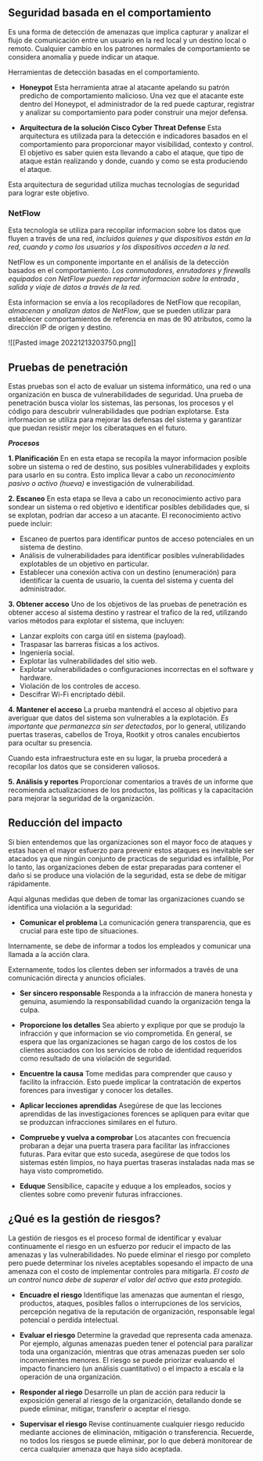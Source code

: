 ## Seguridad basada en el comportamiento
Es una forma de detección de amenazas que implica capturar y analizar el flujo de comunicación entre un usuario en la red local y un destino local o remoto. Cualquier cambio en los patrones normales de comportamiento se considera anomalía y puede indicar un ataque.

Herramientas de detección basadas en el comportamiento.

- **Honeypot**
Esta herramienta atrae al atacante apelando su patrón predicho de comportamiento malicioso. Una vez que el atacante este dentro del Honeypot, el administrador de la red puede capturar, registrar y analizar su comportamiento para poder construir una mejor defensa.

- **Arquitectura de la solución Cisco Cyber Threat Defense**
Esta arquitectura es utilizada para la detección e indicadores basados en el comportamiento para proporcionar mayor visibilidad, contexto y control. El objetivo es saber quien esta llevando a cabo el ataque, que tipo de ataque están realizando y donde, cuando y como se esta produciendo el ataque. 

Esta arquitectura de seguridad utiliza muchas tecnologías de seguridad para lograr este objetivo.

### NetFlow
Esta tecnología se utiliza para recopilar informacion sobre los datos que fluyen a través de una red, *incluidos quienes y que dispositivos están en la red, cuando y como los usuarios y los dispositivos acceden a la red.*

NetFlow es un componente importante en el análisis de la detección basados en el comportamiento. *Los conmutadores, enrutadores y firewalls equipados con NetFlow pueden reportar informacion sobre la entrada , salida y viaje de datos a través de la red.*

Esta informacion se envía a los recopiladores de NetFlow que recopilan, *almacenan y analizan datos de NetFlow*, que se pueden utilizar para establecer comportamientos de referencia en mas de 90 atributos, como la dirección IP de origen y destino.

![[Pasted image 20221213203750.png]]


## Pruebas de penetración 
Estas pruebas son el acto de evaluar un sistema informático, una red o una organización en busca de vulnerabilidades de seguridad. Una prueba de penetración busca violar los sistemas, las personas, los procesos y el código para descubrir vulnerabilidades que podrían explotarse. Esta informacion se utiliza para mejorar las defensas del sistema y garantizar que puedan resistir mejor los ciberataques en el futuro.

***Procesos***

**1. Planificación**
En en esta etapa se recopila la mayor informacion posible sobre un sistema o red de destino, sus posibles vulnerabilidades y exploits para usarlo en su contra. Esto implica llevar a cabo un *reconocimiento pasivo o activo (hueva)* e investigación de vulnerabilidad. 

**2. Escaneo**
En esta etapa se lleva a cabo un reconocimiento activo para sondear un sistema o red objetivo e identificar posibles debilidades que, si se explotan, podrían dar acceso a un atacante. El reconocimiento activo puede incluir:

- Escaneo de puertos para identificar puntos de acceso potenciales en un sistema de destino.
- Análisis de vulnerabilidades para identificar posibles vulnerabilidades explotables de un objetivo en particular.
- Establecer una conexión activa con un destino (enumeración) para identificar la cuenta de usuario, la cuenta del sistema y cuenta del administrador.

**3. Obtener acceso**
Uno de los objetivos de las pruebas de penetración es obtener acceso al sistema destino y rastrear el trafico de la red, utilizando varios métodos para explotar el sistema, que incluyen:

- Lanzar exploits con carga útil en sistema (payload).
- Traspasar las barreras físicas a los activos.
- Ingeniería social.
- Explotar las vulnerabilidades del sitio web.
- Explotar vulnerabilidades o configuraciones incorrectas en el software y hardware.
- Violación de los controles de acceso.
- Descifrar Wi-Fi encriptado débil.

**4. Mantener el acceso**
La prueba mantendrá el acceso al objetivo para averiguar que datos del sistema son vulnerables a la explotación. *Es importante que permanezca sin ser detectados*, por lo general, utilizando puertas traseras, cabellos de Troya, Rootkit y otros canales encubiertos para ocultar su presencia.

Cuando esta infraestructura este en su lugar, la prueba procederá a recopilar los datos que se consideren valiosos.

**5. Análisis y reportes**
Proporcionar comentarios a través de un informe que recomienda actualizaciones de los productos, las políticas y la capacitación para mejorar la seguridad de la organización.


## Reducción del impacto
Si bien entendemos que las organizaciones son el mayor foco de ataques y estas hacen el mayor esfuerzo para prevenir estos ataques es inevitable ser atacados ya que ningún conjunto de practicas de seguridad es infalible, Por lo tanto, las organizaciones deben de estar preparadas para contener el daño si se produce una violación de la seguridad, esta se debe de mitigar rápidamente.

Aquí algunas medidas que deben de tomar las organizaciones cuando se identifica una violación a la seguridad:

- **Comunicar el problema**
La comunicación genera transparencia, que es crucial para este tipo de situaciones.

Internamente, se debe de informar a todos los empleados y comunicar una llamada a la acción clara.

Externamente, todos los clientes deben ser informados a través de una comunicación directa y anuncios oficiales.

- **Ser sincero responsable**
Responda a la infracción de manera honesta y genuina, asumiendo la responsabilidad cuando la organización tenga la culpa.

- **Proporcione los detalles**
Sea abierto y explique por que se produjo la infracción y que informacion se vio comprometida. En general, se espera que las organizaciones se hagan cargo de los costos de los clientes asociados con los servicios de robo de identidad requeridos como resultado de una violación de seguridad.

- **Encuentre la causa**
Tome medidas para comprender que causo y facilito la infracción. Esto puede implicar la contratación de expertos forences para investigar y conocer los detalles.

- **Aplicar lecciones aprendidas**
Asegúrese de que las lecciones aprendidas de las investigaciones forences se apliquen para evitar que se produzcan infracciones similares en el futuro.

- **Compruebe y vuelva a comprobar**
Los atacantes con frecuencia probaran a dejar una puerta trasera para facilitar las infracciones futuras. Para evitar que esto suceda, asegúrese de que todos los sistemas estén limpios, no haya puertas traseras instaladas nada mas se haya visto comprometido.

- **Eduque**
Sensibilice, capacite y eduque a los empleados, socios y clientes sobre como prevenir futuras infracciones.

## ¿Qué es la gestión de riesgos?
La gestión de riesgos es el proceso formal de identificar y evaluar continuamente el riesgo en un esfuerzo por reducir el impacto de las amenazas y las vulnerabilidades. No puede eliminar el riesgo por completo pero puede determinar los niveles aceptables sopesando el impacto de una amenaza con el costo de implementar controles para mitigarla. *El costo de un control nunca debe de superar el valor del activo que esta protegido.*

- **Encuadre el riesgo**
Identifique las amenazas que aumentan el riesgo, productos, ataques, posibles fallos o interrupciones de los servicios, percepción negativa de la reputación de organización, responsable legal potencial o  perdida intelectual.

- **Evaluar el riesgo**
Determine la gravedad que representa cada amenaza. Por ejemplo, algunas amenazas pueden tener el potencial para paralizar toda una organización, mientras que otras amenazas pueden ser solo inconvenientes menores. El riesgo se puede priorizar evaluando el impacto financiero (un análisis cuantitativo) o el impacto a escala e la operación de una organización.

- **Responder al riego**
Desarrolle un plan de acción para reducir la exposición general al riesgo de la organización, detallando donde se puede eliminar, mitigar, transferir o aceptar el riesgo.

- **Supervisar el riesgo**
Revise continuamente cualquier riesgo reducido mediante acciones de eliminación, mitigación o transferencia. Recuerde, no todos los riesgos se puede eliminar, por lo que deberá monitorear de cerca cualquier amenaza que haya sido aceptada.